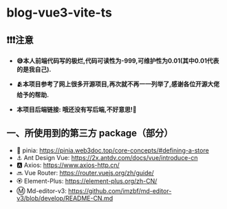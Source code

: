 # blog-vue3-vite-ts

## ❗❗❗注意
- **😅本人前端代码写的极烂,代码可读性为-999,可维护性为0.01(其中0.01代表的是我自己).**
- **🫂本项目参考了网上很多开源项目,再次就不再一一列举了,感谢各位开源大佬给予的帮助.**

- **本项目后端链接: 哦还没有写后端,不好意思!🤣**


## 一、所使用到的第三方 package（部分）
- 🍍 pinia: https://pinia.web3doc.top/core-concepts/#defining-a-store
- ⚓ Ant Design Vue: https://2x.antdv.com/docs/vue/introduce-cn
- 🅰️ Axios: https://www.axios-http.cn/
- 🔜 Vue Router: https://router.vuejs.org/zh/guide/
- 🏵️ Element-Plus: https://element-plus.org/zh-CN/
- Ⓜ️ Md-editor-v3: https://github.com/imzbf/md-editor-v3/blob/develop/README-CN.md
